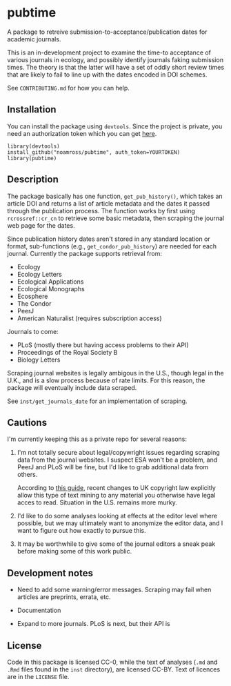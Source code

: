 # pubtime

A package to retreive submission-to-acceptance/publication dates for academic
journals.

This is an in-development project to examine the time-to acceptance of various
journals in ecology, and possibly identify journals faking submission times.
The theory is that the latter will have a set of oddly short review times that
are likely to fail to line up with the dates encoded in DOI schemes.

See `CONTRIBUTING.md` for how you can help.

## Installation

You can install the package using `devtools`.  Since the project is private,
you need an authorization token which you can get 
[here](https://github.com/settings/tokens/new).
    
    library(devtools)
    install_github("noamross/pubtime", auth_token=YOURTOKEN)
    library(pubtime)

## Description

The package basically has one function, `get_pub_history()`, which takes an
article DOI and returns a list of article metadata and the dates it passed
through the publication process.  The function works by first using
`rcrossref::cr_cn` to retrieve some basic metadata, then scraping the journal
web page for the dates.

Since publication history dates aren't stored in any standard location or
format, sub-functions (e.g., `get_condor_pub_history`) are needed for each
journal.  Currently the package supports retrieval from:

-   Ecology
-   Ecology Letters
-   Ecological Applications
-   Ecological Monographs
-   Ecosphere
-   The Condor
-   PeerJ
-   American Naturalist (requires subscription access)

Journals to come:

-   PLoS (mostly there but having access problems to their API)
-   Proceedings of the Royal Society B
-   Biology Letters

Scraping journal websites is legally ambigous in the U.S., though legal in the
U.K., and is a slow process because of rate limits. For this reason, the package
will eventually include data scraped.

See `inst/get_journals_date` for an implementation of scraping.

## Cautions

I'm currently keeping this as a private repo for several reasons:

1.  I'm not totally secure about legal/copywright issues regarding scraping
    data from the journal websites. I suspect ESA won't be a problem, and PeerJ
    and PLoS will be fine, but I'd like to grab additional data from others.
    
    According to [this guide](https://www.gov.uk/government/uploads/system/uploads/attachment_data/file/315014/copyright-guidance-research.pdf), recent changes
    to UK copyright law explicitly allow this type of text mining to any
    material you otherwise have legal acces to read.  Situation in the U.S.
    remains more murky.
    
2.  I'd like to do some analyses looking at effects at the editor level where
    possible, but we may ultimately want to anonymize the editor data, and I
    want to figure out how exactly to pursue this.
    
3.  It may be worthwhile to give some of the journal editors a sneak peak before
    making some of this work public.


## Development notes
    
-   Need to add some warning/error messages.  Scraping may fail when articles are
    preprints, errata, etc.
    
-   Documentation

-   Expand to more journals.  PLoS is next, but their API is  
    
## License

Code in this package is licensed CC-0, while the text of analyses (`.md` and `.Rmd` files
found in the `inst` directory), are licensed CC-BY.  Text of licences are in
the `LICENSE` file.